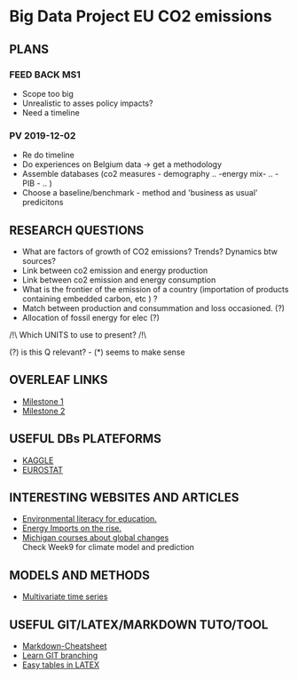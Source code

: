 # Big Data Project EU CO2 emissions

## PLANS

### FEED BACK MS1
* Scope too big
* Unrealistic to asses policy impacts?
* Need a timeline

### PV 2019-12-02
* Re do timeline
* Do experiences on Belgium data -> get a methodology
* Assemble databases (co2 measures - demography .. -energy mix- .. - PIB - .. )
* Choose a baseline/benchmark - method and 'business as usual' predicitons

## RESEARCH QUESTIONS
* What are factors of growth of CO2 emissions? Trends? Dynamics btw sources?
* Link between co2 emission and energy production
* Link between co2 emission and energy consumption
* What is the frontier of the emission of a country (importation of products containing embedded carbon, etc ) ?
* Match between production and consummation and loss occasioned. (?)
* Allocation of fossil energy for elec (?)

 /!\ Which UNITS to use to present? /!\  
  
  (?) is this Q relevant?  - (*) seems to make sense

## OVERLEAF LINKS
- [Milestone 1](https://www.overleaf.com/4995682689wckysczrmrvv)
- [Milestone 2](https://www.overleaf.com/9711913498xxdgqtdtdcth)

## USEFUL DBs PLATEFORMS

* [KAGGLE](https://www.kaggle.com/datasets)
* [EUROSTAT](https://ec.europa.eu/eurostat/data/database)

## INTERESTING WEBSITES AND ARTICLES
* [Environmental literacy for education.](https://enviroliteracy.org/)
* [Energy Imports on the rise.](https://ec.europa.eu/eurostat/en/web/products-eurostat-news/-/DDN-20191021-1)
* [Michigan courses about global changes](https://globalchange.umich.edu/globalchange1/current/lectures/)  
Check Week9 for climate model and prediction

## MODELS AND METHODS
* [Multivariate time series](https://www.analyticsvidhya.com/blog/2018/09/multivariate-time-series-guide-forecasting-modeling-python-codes/)

## USEFUL GIT/LATEX/MARKDOWN TUTO/TOOL
 * [Markdown-Cheatsheet](https://github.com/adam-p/markdown-here/wiki/Markdown-Cheatsheet)
 * [Learn GIT branching](https://learngitbranching.js.org/)
 * [Easy tables in LATEX](http://www.tablesgenerator.com/#)
